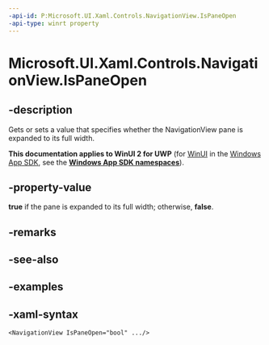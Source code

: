 ```yaml
---
-api-id: P:Microsoft.UI.Xaml.Controls.NavigationView.IsPaneOpen
-api-type: winrt property
---
```

<!-- Property syntax.
public bool IsPaneOpen { get;  set; }
-->

# Microsoft.UI.Xaml.Controls.NavigationView.IsPaneOpen


## -description

Gets or sets a value that specifies whether the NavigationView pane is expanded to its full width.


**This documentation applies to WinUI 2 for UWP** (for [WinUI](/windows/apps/winui/winui3/) in the [Windows App SDK](/windows/apps/windows-app-sdk/), see the **[Windows App SDK namespaces](/windows/windows-app-sdk/api/winrt/)**).

## -property-value

**true** if the pane is expanded to its full width; otherwise, **false**.


## -remarks


## -see-also


## -examples


## -xaml-syntax

```xaml
<NavigationView IsPaneOpen="bool" .../>
```


